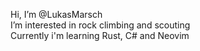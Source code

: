 Hi, I’m @LukasMarsch<br>
I’m interested in rock climbing and scouting<br>
Currently i'm learning Rust, C# and Neovim<br>
